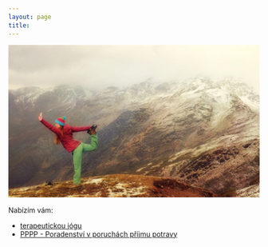 ```yaml
---
layout: page
title: 
---
```


<img src="assets/img/bara-misko.jpg"/>

Nabízím vám:
* [terapeutickou jógu](terapeuticka-joga.html)  
* [PPPP - Poradenství v poruchách příjmu potravy](pppp-poradenstvi-v-poruchach-prijmu-potravy.html)
